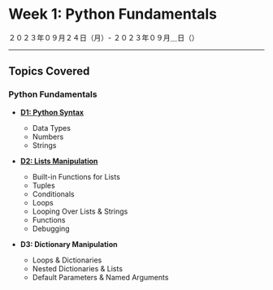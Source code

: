 # Week 1: Python Fundamentals

２０２３年０９月２４日（月）- ２０２３年０９月＿日（）

---

## Topics Covered

### **Python Fundamentals**

- **[D1: Python Syntax](Wk1-Fundamentals/Lecture-Code/D1-Python_Syntax)**
    - Data Types
    - Numbers
    - Strings

- **[D2: Lists Manipulation](Wk1-Fundamentals/Lecture-Code/D2-List_Loops_Conditionals/)**
    - Built-in Functions for Lists
    - Tuples
    - Conditionals
    - Loops
    - Looping Over Lists & Strings
    - Functions
    - Debugging

- **D3: Dictionary Manipulation**
    - Loops & Dictionaries
    - Nested Dictionaries & Lists
    - Default Parameters & Named Arguments